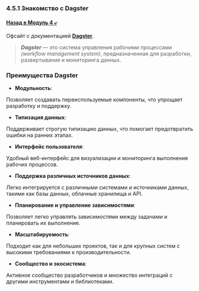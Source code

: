 ### 4.5.1 Знакомство с Dagster

#### [Назад в Модуль 4 ⤶](/DE-101/Module4/readme.md)

Офсайт с документацией **[Dagster](https://docs.dagster.io/)**.

> ***Dagster*** — это система управления рабочими процессами _(workflow management system)_, предназначенная для 
> разработки, развертывания и мониторинга данных.

### Преимущества Dagster
- **Модульность**:

Позволяет создавать переиспользуемые компоненты, что упрощает разработку и поддержку.

- **Типизация данных**:

Поддерживает строгую типизацию данных, что помогает предотвратить ошибки на ранних этапах.

- **Интерфейс пользователя**:

Удобный веб-интерфейс для визуализации и мониторинга выполнения рабочих процессов.

- **Поддержка различных источников данных**:

Легко интегрируется с различными системами и источниками данных, такими как базы данных, облачные хранилища и API.

- **Планирование и управление зависимостями**:

Позволяет легко управлять зависимостями между задачами и планировать их выполнение.

- **Масштабируемость**:

Подходит как для небольших проектов, так и для крупных систем с высокими требованиями к производительности.

- **Сообщество и экосистема**:

Активное сообщество разработчиков и множество интеграций с другими инструментами и библиотеками.